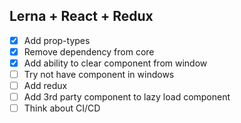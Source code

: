 ## Lerna + React + Redux

- [X] Add prop-types
- [X] Remove dependency from core
- [X] Add ability to clear component from window
- [ ] Try not have component in windows
- [ ] Add redux
- [ ] Add 3rd party component to lazy load component
- [ ] Think about CI/CD 
